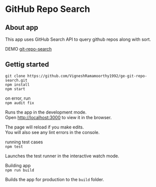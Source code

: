 # GitHub Repo Search


## About app
This app uses GitHub Search API to query github repos along with sort.

DEMO [git-repo-search](https://git-repo-search-ge.herokuapp.com/)

## Gettig started

```
git clone https://github.com/VigneshRamamoorthy1992/ge-git-repo-search.git
npm install
npm start
```

on error, run <br/>
`npm audit fix`


Runs the app in the development mode.<br />
Open [http://localhost:3000](http://localhost:3000) to view it in the browser.

The page will reload if you make edits.<br />
You will also see any lint errors in the console.

running test cases <br/>
`npm test`

Launches the test runner in the interactive watch mode.<br />
 
Building app <br/>
`npm run build`

Builds the app for production to the `build` folder.<br />

